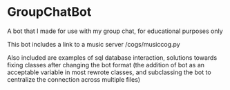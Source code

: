 # GroupChatBot
A bot that I made for use with my group chat, for educational purposes only

This bot includes a link to a music server /cogs/musiccog.py

Also included are examples of sql database interaction, solutions towards fixing classes after changing the bot format (the addition of bot as an acceptable variable in most rewrote classes, and subclassing the bot to centralize the connection across multiple files)

 
